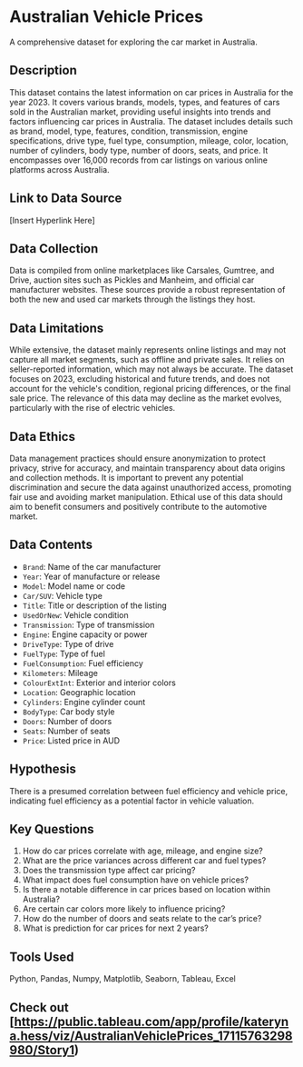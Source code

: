 # Australian Vehicle Prices

A comprehensive dataset for exploring the car market in Australia.

## Description
This dataset contains the latest information on car prices in Australia for the year 2023. It covers various brands, models, types, and features of cars sold in the Australian market, providing useful insights into trends and factors influencing car prices in Australia. The dataset includes details such as brand, model, type, features, condition, transmission, engine specifications, drive type, fuel type, consumption, mileage, color, location, number of cylinders, body type, number of doors, seats, and price. It encompasses over 16,000 records from car listings on various online platforms across Australia.

## Link to Data Source
[Insert Hyperlink Here]

## Data Collection
Data is compiled from online marketplaces like Carsales, Gumtree, and Drive, auction sites such as Pickles and Manheim, and official car manufacturer websites. These sources provide a robust representation of both the new and used car markets through the listings they host.

## Data Limitations
While extensive, the dataset mainly represents online listings and may not capture all market segments, such as offline and private sales. It relies on seller-reported information, which may not always be accurate. The dataset focuses on 2023, excluding historical and future trends, and does not account for the vehicle's condition, regional pricing differences, or the final sale price. The relevance of this data may decline as the market evolves, particularly with the rise of electric vehicles.

## Data Ethics
Data management practices should ensure anonymization to protect privacy, strive for accuracy, and maintain transparency about data origins and collection methods. It is important to prevent any potential discrimination and secure the data against unauthorized access, promoting fair use and avoiding market manipulation. Ethical use of this data should aim to benefit consumers and positively contribute to the automotive market.

## Data Contents
- `Brand`: Name of the car manufacturer
- `Year`: Year of manufacture or release
- `Model`: Model name or code
- `Car/SUV`: Vehicle type
- `Title`: Title or description of the listing
- `UsedOrNew`: Vehicle condition
- `Transmission`: Type of transmission
- `Engine`: Engine capacity or power
- `DriveType`: Type of drive
- `FuelType`: Type of fuel
- `FuelConsumption`: Fuel efficiency
- `Kilometers`: Mileage
- `ColourExtInt`: Exterior and interior colors
- `Location`: Geographic location
- `Cylinders`: Engine cylinder count
- `BodyType`: Car body style
- `Doors`: Number of doors
- `Seats`: Number of seats
- `Price`: Listed price in AUD

## Hypothesis
There is a presumed correlation between fuel efficiency and vehicle price, indicating fuel efficiency as a potential factor in vehicle valuation.

## Key Questions
1. How do car prices correlate with age, mileage, and engine size?
2. What are the price variances across different car and fuel types?
3. Does the transmission type affect car pricing?
4. What impact does fuel consumption have on vehicle prices?
5. Is there a notable difference in car prices based on location within Australia?
6. Are certain car colors more likely to influence pricing?
7. How do the number of doors and seats relate to the car’s price?
8. What is prediction for car prices for next 2 years?
   

## Tools Used
Python, Pandas, Numpy, Matplotlib, Seaborn, Tableau, Excel
## Check out [https://public.tableau.com/app/profile/kateryna.hess/viz/AustralianVehiclePrices_17115763298980/Story1)


